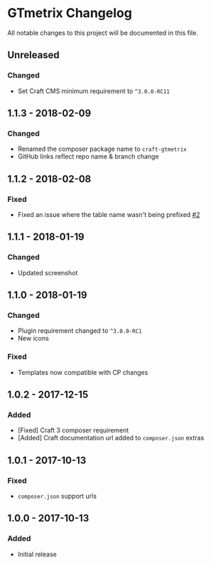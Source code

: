 # GTmetrix Changelog

All notable changes to this project will be documented in this file.

## Unreleased

### Changed
- Set Craft CMS minimum requirement to `^3.0.0-RC11`

## 1.1.3 - 2018-02-09

### Changed
- Renamed the composer package name to `craft-gtmetrix`
- GitHub links reflect repo name & branch change

## 1.1.2 - 2018-02-08

### Fixed
- Fixed an issue where the table name wasn't being prefixed [#2](https://github.com/lukeyouell/craft-gtmetrix/issues/2)

## 1.1.1 - 2018-01-19

### Changed
- Updated screenshot

## 1.1.0 - 2018-01-19

### Changed
- Plugin requirement changed to `^3.0.0-RC1`
- New icons

### Fixed
- Templates now compatible with CP changes

## 1.0.2 - 2017-12-15
### Added
- [Fixed] Craft 3 composer requirement
- [Added] Craft documentation url added to `composer.json` extras

## 1.0.1 - 2017-10-13
### Fixed
- `composer.json` support urls

## 1.0.0 - 2017-10-13
### Added
- Initial release
